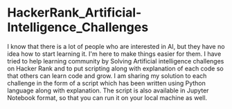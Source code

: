 # HackerRank_Artificial-Intelligence_Challenges
I know that there is a lot of people who are interested in AI, but they have no idea how to start learning it. I'm here to make things easier for them.  I have tried to help learning community by Solving Artificial intelligence challenges on Hacker Rank and to put scripting along with explanation of each code so that others can learn code and grow.  I am sharing my solution to each challenge in the form of a script which has been written using Python language along with explanation. The script is also available in Jupyter Notebook format, so that you can run it on your local machine as well.
